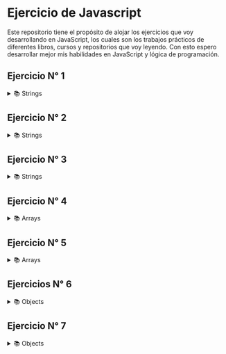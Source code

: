 # Ejercicio de Javascript

Este repositorio tiene el propósito de alojar los ejercicios que voy desarrollando en JavaScript, los cuales son los trabajos prácticos de diferentes libros, cursos y repositorios que voy leyendo.
Con esto espero desarrollar mejor mis habilidades en JavaScript y lógica de programación.

## Ejercicio N° 1

<details>
<summary>📚 Strings</summary>

Crear una variable que reciba un string y retorne la misma, pero agregando después de cada carácter su índice correspondiente. Es decir, que retorne el mismo string transformado de la siguiente forma.

```
    En el indice 0 posición 1 es igual a la letra C
    En el indice 1 posición 2 es igual a la letra a
    En el indice 2 posición 3 es igual a la letra r
    En el indice 3 posición 4 es igual a la letra l
    En el indice 4 posición 5 es igual a la letra o
    En el indice 5 posición 6 es igual a la letra s
```

</details>

## Ejercicio N° 2

<details>
<summary>📚 Strings</summary>

Escriba una función que reciba dos parámetros del tipo string. La función deberá retornar la cantidad de apariciones que tiene el segundo parámetro en el primer parámetro.

```js
console.log(contarOcurrencias("sarasa" "a")); // imprime 3
console.log(contarOcurrencias("sarasa" "z")); // imprime 0
```

</details>

## Ejercicio N° 3

<details>
<summary>📚 Strings</summary>
hacer una función que reciba un string y retorne el mismo string pero agregando después de cada carácter su indice. Es decir, que retorne el mismo string de la siguiente forma:

```js
console.log(agregarIndice("kawabonga")); // imprime "k0a1w2a3b4o5n6g7a8"
console.log(agregarIndice("casa")); // imprime "c0a1s2a3"
```

</details>

## Ejercicio N° 4

<details>
<summary>📚  Arrays</summary>

Hacer una función que reciba un array de string y retorne un string igual a la concatenación de todos sus elementos


```js
console.log(concatenar([ 's', 'a', 'r', 'a', 's', 'a' ])) // imprime "sarasa"
console.log(concatenar([ 'h', 'o', 'l', 'a' ])) // imprime "hola"
```

</details>

## Ejercicio N° 5

<details>
<summary>📚 Arrays</summary>

Hacer una función que reciba un array y retorne otro array con la misma cantidad de elementos, pero que cada elemento sea el tipo de dato del array original.

```js
console.log(transformarATipos([1, "casa", {}])); // imprime ["number", "string", "object"]
console.log(transformarATipos([function(){}, true])); // imprime ["function", "boolean"]
```
</details>

## Ejercicios N° 6

<details>
<summary>📚 Objects</summary>

Hacer una función que reciba un objeto y retorne un array con todos los valores de sus propiedades como elementos.

```js
console.log(aArrayDeValores({a: 1, b: "z", c: 3})); // imprime [1, "z", 3]
console.log(aArrayDeValores({a: "f", b: true})); // imprime ["f", true]

```

</details>

## Ejercicio N° 7

<details>
<summary>📚 Objects</summary>

Hacer una función que reciba un objeto el cual posee propiedades con valores de string como resultado de la concatenación de todos los valores de las propiedades del objeto. 

```js
console.log(concatenarObj({a: "h", b: "o", c: "l", d: "a"})) // imprime "hola"
console.log(concatenarObj({z: "sa", x: "ra", y: "sa"})) // imprime "sarasa"

```

</details>